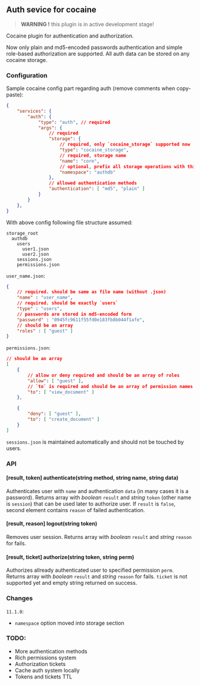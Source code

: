 ## Auth sevice for cocaine

> **WARNING !** this plugin is in active development stage!

Cocaine plugin for authentication and authorization.

Now only plain and md5-encoded passwords authentication and simple role-based authorization are supported. All auth data can be stored on any cocaine storage.

### Configuration

Sample cocaine config part regarding auth (remove comments when copy-paste):

```json
{
    "services": {
        "auth": {
            "type": "auth", // required
            "args": {
                // required
                "storage": {
                    // required, only `cocaine_storage` supported now
                    "type": "cocaine_storage",
                    // required, storage name
                    "name": "core",
                    // optional, prefix all storage operations with this value
                    "namespace": "authdb"
                },
                // allowed authentication methods
                "authentication": [ "md5", "plain" ]
            }
        }
    },
}
```

With above config following file structure assumed:

```
storage_root
  authdb
    users
      user1.json
      user2.json
    sessions.json
    permissions.json
```

`user_name.json`:

```json
{
    // required. should be same as file name (without .json)
    "name" : "user_name",
    // required. should be exactly `users`
    "type" : "users",
    // passwords are stored in md5-encoded form
    "password" : "0945fc9611f55fd0e183fb8b044f1afe",
    // should be an array
    "roles" : [ "guest" ]
}
```

`permissions.json`:

```json
// should be an array
[
    {
        // allow or deny required and should be an array of roles
        "allow": [ "guest" ],
        // `to` is required and should be an array of permission names
        "to": [ "view_document" ]
    },

    {
        "deny": [ "guest" ],
        "to": [ "create_document" ]
    }
]
```

`sessions.json` is maintained automatically and should not be touched by users.

### API

#### [result, token] authenticate(string method, string name, string data)

Authenticates user with `name` and authentication `data` (in many cases it is a password). Returns array with _boolean_ `result` and _string_ `token` (other name is `session`) that can be used later to authorize user. If `result` is `false`, second element contains `reason` of failed authentication.

#### [result, reason] logout(string token)

Removes user session. Returns array with _boolean_ `result` and _string_ `reason` for fails.

#### [result, ticket] authorize(string token, string perm)

Authorizes allready authenticated user to specified permission `perm`. Returns array with _boolean_ `result` and _string_ `reason` for fails. `ticket` is not supported yet and empty string returned on success.

### Changes

`11.1.0`:

* `namespace` option moved into storage section

### TODO:

* More authentication methods
* Rich permissions system
* Authorization tickets
* Cache auth system locally
* Tokens and tickets TTL

